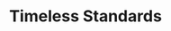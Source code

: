 ---
ee_id: '2222'
site: '1'
type: '2'
url: 2012-058-timeless-standards
title: Timeless Standards
year: '2012'
display_year: '2012'
medium: Inkjet on Canvas
dims: 56 x 40 inches
pitch:
ps:
live_url:
related:
youtube:
related_code:
imgs: timeless-standards-2012-058-full-1-database-Lisson.jpg
subheading:
download:
add_credit:
commission:
layout: things-i-made
---